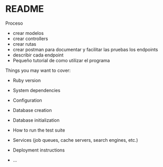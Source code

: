 # README

Proceso 

* crear modelos  
* crear controllers
* crear rutas
* crear postman para documentar y facilitar las pruebas los endpoints
* describir cada endpoint
* Pequeño tutorial de como utilizar el programa

Things you may want to cover:

* Ruby version

* System dependencies

* Configuration

* Database creation

* Database initialization

* How to run the test suite

* Services (job queues, cache servers, search engines, etc.)

* Deployment instructions

* ...
